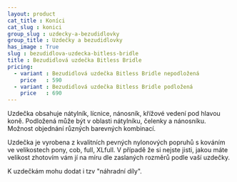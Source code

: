 ```yaml
---
layout: product
cat_title : Koníci
cat_slug : konici
group_slug : uzdecky-a-bezudidlovky
group_title : Uzdečky a bezudidlovky
has_image : True
slug : bezudidlova-uzdecka-bitless-bridle
title : Bezudidlová uzdečka Bitless Bridle
pricing:
  - variant : Bezudidlová uzdečka Bitless Bridle nepodložená
    price   : 590
  - variant : Bezudidlová uzdečka Bitless Bridle podložená
    price   : 690
---
```


Uzdečka obsahuje nátylník, lícnice, nánosník, křížové vedení pod hlavou koně.
Podložená může být v oblasti nátylníku, čelenky a nánosníku.
Možnost objednání různých barevných kombinací.

Uzdečka je vyrobena z kvalitních pevných nylonových popruhů s kováním ve velikostech pony, cob, full, XLfull.
V případě že si nejste jisti, jakou máte velikost zhotovím vám jí na míru dle zaslaných rozměrů podle vaší uzdečky.

K uzdečkám mohu dodat i tzv "náhradní díly".

